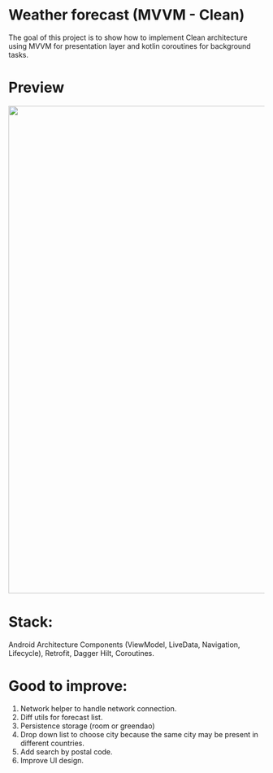 # Weather forecast (MVVM - Clean)

The goal of this project is to show how to implement Clean architecture using MVVM for presentation layer and kotlin coroutines for background tasks.

# Preview
<img src="https://github.com/v-burov/weather-forecast/blob/main/forecast_coroutines.gif" width="540" height="960">

# Stack: 
Android Architecture Components (ViewModel, LiveData, Navigation, Lifecycle), Retrofit, Dagger Hilt, Coroutines.

# Good to improve:
1. Network helper to handle network connection.
2. Diff utils for forecast list.
3. Persistence storage (room or greendao)
4. Drop down list to choose city because the same city may be present in different countries.
5. Add search by postal code.
6. Improve UI design. 